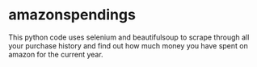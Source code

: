 # amazonspendings
This python code uses selenium and beautifulsoup to scrape through all your purchase history and find out how much money you have spent on amazon for the current year.

